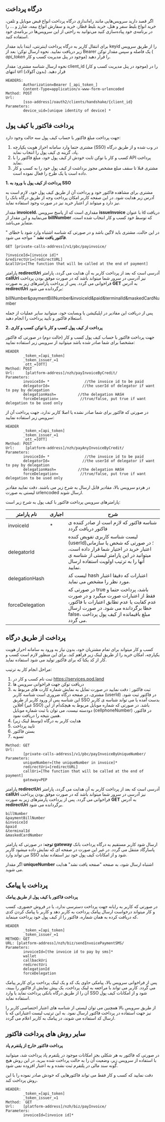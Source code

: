 ## درگاه پرداخت
 اگر قصد دارید سرویس‌هایی مانند راه‌اندازی درگاه پرداخت انواع قبض موبایل و تلفن، خرید انواع بلیط سفر و هتل، خرید بلیط قطار، خرید و سفارش انواع بیمه، شارژ و ... را در برنامه‌ی خود پیاده‌سازی کنید می‌توانید به راحتی از این سرویس‌ها در برنامه‌ی خود استفاده کنید.

 برای انتقال کاربر به درگاه پرداخت اینترنتی، ابتدا باید مقدار keyid را از طریق سرویس زیر دریافت نمایید.
نحوه ارسال توکن: بعد از Bearer یک فاصله و سپس مقدار توکن ( _api_token_ موجود در پنل مدیریت کسب و کار) را قرار دهید.

نحوه ارسال شناسه مشتری: مقدار client_id (موجود در پنل مدیریت کسب و کار) را در انتهای url  قرار دهید. (بدون آکولاد)

```curl
HEADERS:
        Authorization=Bearer [_api_token_]
        Content-Type=application/x-www-form-urlencoded
Method: POST
Url:
        [sso-address]/oauth2/clients/handshake/{client_id}
Parameters:
        device_uid=[unique identity of device] *
```

<div class="box-end">
</div>

## پرداخت فاکتور با کیف پول

جهت پرداخت مبلغ فاکتور با حساب کیف پول سه حالت وجود دارد:

1. مشتری حتما وارد سامانه احراز هویت یکپارچه (SSO) در وب شده و از طریق درگاه پاد، گزینه ی کیف پول را انتخاب نماید.
2. کسب و کار با توکن ثابت خودش از کیف پول خود، مبلغ فاکتور را با API پرداخت نماید.
3. مشتری قبلا تا سقف مبلغ مشخص مجوز برداشت از کیف پول خود را به کسب و کار داده است یا یک طرح را فعال نموده است.

**1. پرداخت از کیف پول با ورود به SSO**

مشتری برای مشاهده فاکتور خود و پرداخت آن از طریق کیف پول خود، لازم است به آدرس زیر هدایت شود. در این صفحه کاربر امکان پرداخت وجه از طریق درگاه بانک را نیز دارد و میتواند از اعتبار خرید نیز در صورت وجود استفاده نماید.

مقدار **invoiceId**، مقداری است که از پاسخ سرویس **issueInvoice** با عنوان id دریافت می‌نمایید و این مقدار از **billNumber** که توسط خود کسب و کار انتخاب شده است، متمایز می‌باشد.

در این حالت، مشتری باید لاگین باشد و در صورتی که شناسه اشتباه وارد شود با خطای " **فاکتور یافت نشد** " مواجه می شود.

```
GET [private-calls-address]/v1/pbc/payinvoice/

?invoiceId=[invoice id]*
&redirectUri=[redirectURL]
&callUri=[The function that will be called at the end of payment]
```

پارامتر **redirectUri** آدرسی است که بعد از پرداخت کاربر به آن هدایت می گردد، پارامتر **callUri** نیز آدرسی در سرور شما میتواند باشد که در صورت موفق بودن پرداخت فراخوانی می گردد. پس از پرداخت پارامترهای زیر به صورت **GET** به آدرس **redirectUri** برگردانده می شود:

billNumber&paymentBillNumber&invoiceId&paid&terminalId&maskedCardNumber

پس از دریافت این مقادیر در اپلیکیشن یا وبسایت خود، میتوانید سایر عملیات از جمله استعلام فاکتور و تایید پرداخت را انجام دهید.

**2. پرداخت از کیف پول کسب و کار با توکن کسب و کاری**

جهت پرداخت فاکتور با حساب کیف پول کسب و کار (حالت دوم) در صورتی که فاکتور مشخصا برای شما صادر شده باشد میتوانید از سرویس زیر استفاده نمایید:

```
HEADER
        _token_=[api_token]
        _token_issuer_=1
        _ott_=[OTT]
Method: POST
Url:     [platform-address]/nzh/payInvoiceByCredit/
Parameters:
        invoiceId= *                //the invoice id to be paid
        delegatorId=               //the userId of delegator if want to pay by delegation
        delegationHash=          //the delegation HASH
        forceDelegation=          //true/false, put true if want delegation to be used only
```

در صورتی که فاکتور برای شما صادر نشده یا اصلا کاربر ندارد، جهت پرداخت آن از سرویس زیر استفاده نمایید:

```
HEADER
        _token_=[api_token]
        _token_issuer_=1
        _ott_=[OTT]
Method: POST
Url:     [platform-address]/nzh/payAnyInvoiceByCredit/
Parameters:
        invoiceId= *                //the invoice id to be paid
        delegatorId=               //the userId of delegator if want to pay by delegation
        delegationHash=          //the delegation HASH
        forceDelegation=          //true/false, put true if want delegation to be used only
```

در هردو سرویس بالا، مقادیر قابل ارسال به شرح زیر می باشند. دقت نمایید مقادیر لیستی به صورت urlencoded ارسال شوند.

پارامترهای سرویس پرداخت فاکتور با کیف پول به شرح زیر است:

| نام پارامتر     | اجباری | شرح                                                          |
| --------------- | ------ | ------------------------------------------------------------ |
| invoiceId       | \*     | شناسه فاکتور که لازم است از صادر کننده ی فاکتور دریافت گردد  |
| delegatorId     |        | لیست شناسه کاربری تفویض کننده (userId)؛ در صورتی که شخص یا سازمانی اعتبار خرید در اختیار شما قرار داده است، میتوانید در این پارامتر لیستی از شناسه ی آنها را به ترتیب اولویت استفاده ارسال نمایید. |
| delegationHash  |        | لیست کد hash اعتبارات که دقیقا اعتبار مورد نظر را مشخص می نماید. |
| forceDelegation |        | در صورتی که true باشد، پرداخت حتما و فقط از اعتبارات صورت میگیرد و در صورت عدم کفایت یا عدم تطابق اعتبارات با فاکتور، خطا برگردانده می شود. در صورت ارسال false، مبلغ باقیمانده از کیف پول پرداخت می گردد. |

<div class="box-end">
</div>

## پرداخت از طریق درگاه

کسب و کار میتواند برای تمام مشتریان خود، بدون نیاز به ورود به سامانه احراز هویت یکپارچه، امکان خرید را از طریق لینک زیر فراهم کند. برای این منظور لازم است کسب و کار از کد یکتا که برای فاکتور تولید می شود استفاده نماید.

مراحل انجام کار به ترتیب:

1. ثبت نام کسب و کار در https://services.pod.land
2. دریافت توکن جهت فراخوانی سرویس ها
3. ثبت فاکتور : دقت نمایید در صورت تمایل به نمایش شماره کارت های مربوط به مشتری، در صفحه درگاه ضروری است شناسه کاربر (userId) در فاکتور ثبت شود. این شناسه پس از ورود کاربر از طریق SSO بدست آمده یا می تواند شناسه ی کاربر آفلاین (غیر SSO) باشد. در صورتی که شماره موبایل مربوط به هیچکدام از این دودسته نیست، می توان با ثبت شماره موبایل (cellphoneNumber) در فاکتور، همین نتیجه را دریافت نمود.
4. هدایت کاربر به درگاه (توسط لینک زیر)
5. تایید پرداخت
6. بستن فاکتور
7. تسویه

```
Method: GET
Url:
        [private-calls-address]/v1/pbc/payInvoiceByUniqueNumber/
Parameters:
        uniqueNumber=[the uniqueNumber in invoice]*
        redirectUri=[redirectURL]
        callUri=[The function that will be called at the end of payment]
        gateway=PEP
```

پارامتر **redirectUri** آدرسی است که بعد از پرداخت کاربر به آن هدایت می گردد، پارامتر **callUri** نیز آدرسی در سرور شما میتواند باشد که در صورت موفق بودن پرداخت فراخوانی می گردد. پس از پرداخت پارمترهای زیر به صورت **GET** به آدرس **redirectUri** برگردانده می شود.

```
billNumber
&paymentBillNumber
&invoiceId
&paid
&terminalId
&maskedCardNumber
```

**توجه:** در صورتی که پارامتر **gateway** ارسال شود کاربر مستقیم به درگاه پرداخت بانک پاسارگاد متنقل می گردد. در غیر این صورت در صفحه ای که نمایش داده میشود کاربر می تواند وارد SSO شود و از امکانات کیف پول خود نیز استفاده نماید.

اگر مقدار **uniqueNumber** اشتباه ارسال شود، به صفحه "صفحه یافت نشد" هدایت می شوید.

<div class="box-end">
</div>

## پرداخت با پیامک

**پرداخت فاکتور با کیف پول از طریق پیامک**

در صورتی که کاربر به رایانه جهت پرداخت دسترسی ندارد، یا در فروش حضوری، کسب و کار میتواند درخواست ارسال پیامک پرداخت به کاربر دهد و کاربر با پیامک کردن کدی که دریافت کرده به همان شماره، فاکتور را از کیف پول خود پرداخت مینماید.

```
HEADER
        _token_=[api_token]
        _token_issuer_=1
METHOD: GET
URL: [platform-address]/nzh/biz/sendInvoicePaymentSMS/
Parameters:
        invoiceId=[the invoice id to pay by sms]*
        wallet
        callbackUri
        redirectUri
        delegationId
        forceDelegation
```

پس از فراخوانی سرویس بالا، پیامکی حاوی یک کد و یک لینک پرداخت برای کاربر پیامک می گردد. کاربر می تواند با مراجعه به لینک پرداخت، یک پیش نمایش از فاکتور را ببیند، آن را از طریق درگاه بانکی پرداخت نماید یا وارد SSO شود و از امکانات کیف پول استفاده نماید.

از طریق سرویس بالا همچنین می توان لیستی از شناسه های اعتبار اختصاصی کاربر را نیز جهت استفاده در پرداخت فاکتور ارسال نمود. به این ترتیب لیست اعتباراتی که با ارسال کد استفاده می شوند، در پیامک به کاربر اعلام می گردد.

<div class="box-end">
</div>

## سایر روش های پرداخت فاکتور

**پرداخت فاکتور خارج از پلتفرم پاد**

در صورتی که فاکتور به هر شکلی بجز امکانات موجود در پلتفرم پاد پرداخت شد، میتوانید با استفاده از سرویس زیر، وضعیت آن را به حالت پرداخت شده ببرید. در این روش هیچ گونه سند مالی در پلتفرم ثبت نشده و به اعتبار افزوده نمی شود.

دقت نمایید که کسب و کار فقط می تواند فاکتورهایی که خودش صادر نموده را با این روش پرداخت کند.

```
HEADER:
        _token_=[api_token]
        _token_issuer_=1
Method:  GET
Url:    [platform-address]/nzh/biz/payInvoice/
Parameters:
        invoiceId=[invoice id]*	
```

<div class="box-end">
</div>








